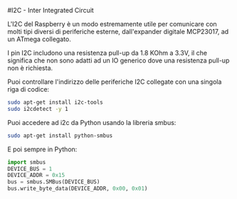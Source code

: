 <!--
---
name: I2C
description: Raspberry Pi pin i2c
pincount: 2
pin:
  '3':
    name: Dati
    direction: both
    active: high
  '5':
    name: Clock
    direction: both
    active: high
  '27':
    name: Dati EEPROM
    direction: both
    active: high
  '28':
    name: Clock EEPROM
    direction: both
    active: high

-->
#I2C - Inter Integrated Circuit

L'I2C del Raspberry è un modo estremamente utile per comunicare con molti tipi diversi di periferiche esterne, dall'expander digitale MCP23017, ad un ATmega collegato.

I pin I2C includono una resistenza pull-up da 1.8 KOhm a 3.3V, il che significa che non sono adatti ad un IO generico dove una resistenza pull-up non è richiesta.

Puoi controllare l'indirizzo delle periferiche I2C collegate con una singola riga di codice:

```bash
sudo apt-get install i2c-tools
sudo i2cdetect -y 1
```

Puoi accedere ad i2c da Python usando la libreria smbus:

```bash
sudo apt-get install python-smbus
```

E poi sempre in Python:

```python
import smbus
DEVICE_BUS = 1
DEVICE_ADDR = 0x15
bus = smbus.SMBus(DEVICE_BUS)
bus.write_byte_data(DEVICE_ADDR, 0x00, 0x01)
```